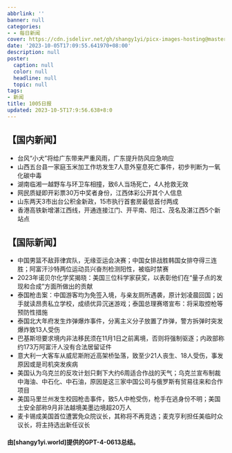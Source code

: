 ```yaml
---
abbrlink: ''
banner: null
categories:
- - 每日新闻
cover: https://cdn.jsdelivr.net/gh/shangy1yi/picx-images-hosting@master/xw.1a15yyeng45c.webp
date: '2023-10-05T17:09:55.641970+08:00'
description: null
poster:
  caption: null
  color: null
  headline: null
  topic: null
tags:
- 新闻
title: 1005日报
updated: 2023-10-5T17:9:56.638+8:0
---
```

## 【国内新闻】

* 台风“小犬”将给广东带来严重风雨，广东提升防风应急响应
* 山西五台县一家庭玉米加工作坊发生7人意外窒息死亡事件，初步判断为一氧化碳中毒
* 湖南临湘一越野车与环卫车相撞，致6人当场死亡，4人抢救无效
* 网民质疑即开彩票30万中奖者身份，江西体彩公开其个人信息
* 山东两天3市出台公积金新政，15市执行首套房最低首付两成
* 香港高铁新增湛江西线，开通连接江门、开平南、阳江、茂名及湛江西5个新站点

## 【国际新闻】

* 中国男篮不敌菲律宾队，无缘亚运会决赛；中国女排战胜韩国女排夺得三连胜；阿富汗沙特两位运动员兴奋剂检测阳性，被临时禁赛
* 2023年诺贝尔化学奖揭晓：美国三位科学家获奖，以表彰他们在“量子点的发现和合成”方面所做出的贡献
* 泰国枪击案：中国游客均为免签入境，与亲友厕所遇袭，原计划凌晨回国；凶手就读昂贵私立学校，成绩优异沉迷游戏；泰国总理赛塔宣布：将采取控枪等预防性措施
* 泰国北大年府发生炸弹爆炸事件，分离主义分子放置了炸弹，警方拆弹时突发爆炸致13人受伤
* 巴基斯坦要求境内非法移民须在11月1日之前离境，否则将强制驱逐；内政部称约173万阿富汗人没有合法居留证件
* 意大利一大客车从威尼斯附近高架桥坠落，致至少21人丧生、18人受伤，事发原因或是司机突发疾病
* 美国认为乌克兰的反攻计划只剩下大约6周适合作战的天气；乌克兰宣布制裁中海油、中石化、中石油，原因是这三家中国公司与俄罗斯有贸易往来和合作项目
* 美国马里兰州发生校园枪击事件，致5人中枪受伤，枪手在逃身份不明；美国土安全部称9月非法越境美墨边境超20万人
* 麦卡锡成美国首位遭罢免众院议长，其称将不再竞选；麦克亨利担任美临时众议长，将主持选出新任议长

#### 由[shangy1yi.world]提供的GPT-4-0613总结。
